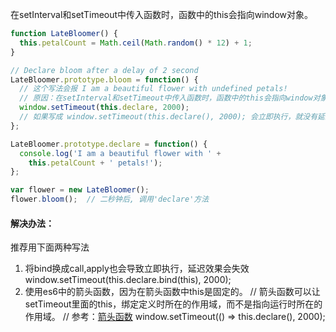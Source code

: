 在setInterval和setTimeout中传入函数时，函数中的this会指向window对象。
```javascript
function LateBloomer() {
  this.petalCount = Math.ceil(Math.random() * 12) + 1;
}

// Declare bloom after a delay of 2 second
LateBloomer.prototype.bloom = function() {
  // 这个写法会报 I am a beautiful flower with undefined petals!
  // 原因：在setInterval和setTimeout中传入函数时，函数中的this会指向window对象
  window.setTimeout(this.declare, 2000);
  // 如果写成 window.setTimeout(this.declare(), 2000); 会立即执行，就没有延迟效果了。
};

LateBloomer.prototype.declare = function() {
  console.log('I am a beautiful flower with ' +
    this.petalCount + ' petals!');
};

var flower = new LateBloomer();
flower.bloom();  // 二秒钟后, 调用'declare'方法
```

#### 解决办法：
推荐用下面两种写法
1.  将bind换成call,apply也会导致立即执行，延迟效果会失效
 window.setTimeout(this.declare.bind(this), 2000);
2. 使用es6中的箭头函数，因为在箭头函数中this是固定的。
// 箭头函数可以让setTimeout里面的this，绑定定义时所在的作用域，而不是指向运行时所在的作用域。
// 参考：[箭头函数](http://es6.ruanyifeng.com/#docs/function#箭头函数)
 window.setTimeout(() => this.declare(), 2000);

